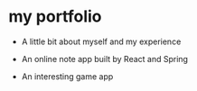 # my portfolio

* A little bit about myself and my experience

* An online note app built by React and Spring

* An interesting game app